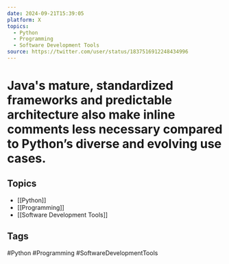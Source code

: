 ```yaml
---
date: 2024-09-21T15:39:05
platform: X
topics:
  - Python
  - Programming
  - Software Development Tools
source: https://twitter.com/user/status/1837516912248434996
---
```

# Java's mature, standardized frameworks and predictable architecture also make inline comments less necessary compared to Python’s diverse and evolving use cases.

## Topics
- [[Python]]
- [[Programming]]
- [[Software Development Tools]]

## Tags
#Python #Programming #SoftwareDevelopmentTools